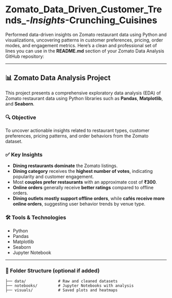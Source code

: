 # Zomato_Data_Driven_Customer_Trends_-_Insights_-Crunching_Cuisines
Performed data-driven insights on Zomato restaurant data using Python and visualizations, uncovering patterns in customer preferences, pricing, order modes, and engagement metrics.
Here’s a clean and professional set of lines you can use in the **README.md** section of your Zomato Data Analysis GitHub repository:

---

## 📊 Zomato Data Analysis Project

This project presents a comprehensive exploratory data analysis (EDA) of Zomato restaurant data using Python libraries such as **Pandas**, **Matplotlib**, and **Seaborn**.

### 🔍 Objective

To uncover actionable insights related to restaurant types, customer preferences, pricing patterns, and order behaviors from the Zomato dataset.

### ✅ Key Insights

* **Dining restaurants dominate** the Zomato listings.
* **Dining category** receives the **highest number of votes**, indicating popularity and customer engagement.
* Most **couples prefer restaurants** with an approximate cost of **₹300**.
* **Online orders** generally receive **better ratings** compared to offline orders.
* **Dining outlets mostly support offline orders**, while **cafés receive more online orders**, suggesting user behavior trends by venue type.

### 🛠 Tools & Technologies

* Python
* Pandas
* Matplotlib
* Seaborn
* Jupyter Notebook

---

### 📁 Folder Structure (optional if added)

```
├── data/              # Raw and cleaned datasets
├── notebooks/         # Jupyter Notebooks with analysis
├── visuals/           # Saved plots and heatmaps
